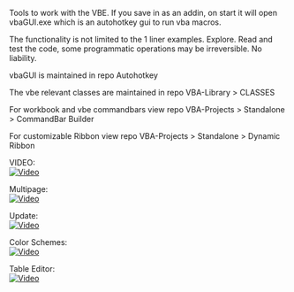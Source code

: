 Tools to work with the VBE.
If you save in as an addin, on start it will open vbaGUI.exe which is an autohotkey gui to run vba macros.

The functionality is not limited to the 1 liner examples. Explore.
Read and test the code, some programmatic operations may be irreversible. No liability.

vbaGUI is maintained in repo Autohotkey

The vbe relevant classes are maintained in repo VBA-Library > CLASSES

For workbook and vbe commandbars view repo VBA-Projects > Standalone > CommandBar Builder

For customizable Ribbon view repo VBA-Projects > Standalone > Dynamic Ribbon

VIDEO:  
[![Video](https://img.youtube.com/vi/CijT9hZ3Z_g/0.jpg)](https://www.youtube.com/watch?v=CijT9hZ3Z_g)

Multipage:  
[![Video](https://img.youtube.com/vi/KpFNGfNe_Ls/0.jpg)](https://www.youtube.com/watch?v=KpFNGfNe_Ls)  

Update:  
[![Video](https://img.youtube.com/vi/O8ZDGW06z_I/0.jpg)](https://www.youtube.com/watch?v=O8ZDGW06z_I)

Color Schemes:  
[![Video](https://img.youtube.com/vi/BfmRm5kRqMA/0.jpg)](https://www.youtube.com/watch?v=BfmRm5kRqMA)

Table Editor:  
[![Video](https://img.youtube.com/vi/mP3mE7J7dKw/0.jpg)](https://www.youtube.com/watch?v=mP3mE7J7dKw)  

